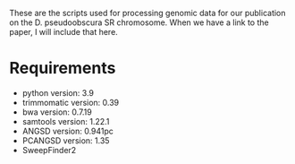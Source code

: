 These are the scripts used for processing genomic data for our publication on the D. pseudoobscura SR chromosome. When we have a link to the paper, I will include that here.

# Requirements
* python version: 3.9
* trimmomatic version: 0.39
* bwa version: 0.7.19
* samtools version: 1.22.1
* ANGSD version: 0.941pc
* PCANGSD version: 1.35
* SweepFinder2
